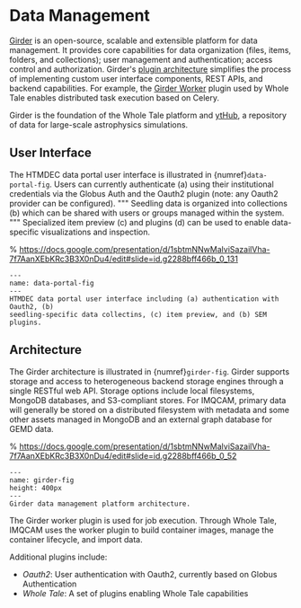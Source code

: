 # Data Management 

[Girder](https://girder.readthedocs.io/) is an open-source, scalable and
extensible platform for data management. It provides core capabilities for data
organization (files, items, folders, and collections); user management and
authentication; access control and authorization. Girder's [plugin
architecture](https://girder.readthedocs.io/en/latest/plugins.html) simplifies
the process of implementing custom user interface components, REST APIs, and backend
capabilities. For example, the [Girder
Worker](https://girder-worker.readthedocs.io/en/latest/) plugin used by Whole
Tale enables distributed task execution based on Celery. 

Girder is the foundation of the Whole Tale platform and
[ytHub](https://hub.yt/), a repository of data for large-scale astrophysics
simulations.

## User Interface

The HTMDEC data portal user interface is illustrated in
{numref}`data-portal-fig`. Users can currently authenticate (a) using their
institutional credentials via the Globus Auth and the Oauth2 plugin (note: any
Oauth2 provider can be configured). """ Seedling data is organized into collections
(b) which can be shared with users or groups managed within the system. """
Specialized item preview (c) and plugins (d) can be used to enable data-specific
visualizations and inspection.

% https://docs.google.com/presentation/d/1sbtmNNwMalviSazailVha-7f7AanXEbKRc3B3X0nDu4/edit#slide=id.g2288bff466b_0_131
```{figure} images/data-portal.png
---
name: data-portal-fig
---
HTMDEC data portal user interface including (a) authentication with Oauth2, (b)
seedling-specific data collectins, (c) item preview, and (b) SEM plugins.
```

## Architecture

The Girder architecture is illustrated in {numref}`girder-fig`. Girder supports
storage and access to heterogeneous backend storage engines through a single
RESTful web API. Storage options include local filesystems, MongoDB databases,
and S3-compliant stores. For IMQCAM, primary data will generally be stored on a
distributed filesystem with metadata and some other assets managed in MongoDB
and an external graph database for GEMD data.

% https://docs.google.com/presentation/d/1sbtmNNwMalviSazailVha-7f7AanXEbKRc3B3X0nDu4/edit#slide=id.g2288bff466b_0_52
```{figure} images/girder.png
---
name: girder-fig
height: 400px
---
Girder data management platform architecture. 
```

The Girder worker plugin is used for job execution. Through Whole Tale, IMQCAM
uses the worker plugin to build container images, manage the container
lifecycle, and import data.

Additional plugins include:
* *Oauth2*: User authentication with Oauth2, currently based on Globus
  Authentication
* *Whole Tale*: A set of plugins enabling Whole Tale capabilities
